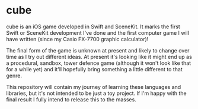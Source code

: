 cube
==============

cube is an iOS game developed in Swift and SceneKit. It marks the first Swift or SceneKit development I've done and the first computer game I will have written (since my Casio FX-7700 graphic calculator)!

The final form of the game is unknown at present and likely to change over time as I try out different ideas. At present it's looking like it might end up as a procedural, sandbox, tower defence game (although it won't look like that for a while yet) and it'll hopefully bring something a little different to that genre.

This repository will contain my journey of learning these languages and libraries, but it's not intended to be just a toy project. If I'm happy with the final result I fully intend to release this to the masses.

